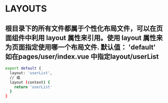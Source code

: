 # LAYOUTS

## 根目录下的所有文件都属于个性化布局文件，可以在页面组件中利用 layout 属性来引用。使用 layout 属性来为页面指定使用哪一个布局文件. 默认值： 'default' 如在pages/user/index.vue 中指定layout/userList

``` bash
export default {
  layout: 'userList',
  // 或
  layout (context) {
    return 'userList'
  }
}

```
